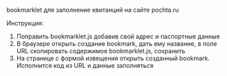 bookmarklet для заполнение квитанций на сайте pochta.ru

Инструкция:
1. Поправить bookmarklet.js добавив свой адрес и паспортные данные
2. В браузере открыть создание bookmark, дать ему название, в поле  URL скопировать содержимое bookmarklet.js, сохранить
3. На странице с формой извещения открыть созданный  bookmark. Исполнится код из URL и данные заполняться
